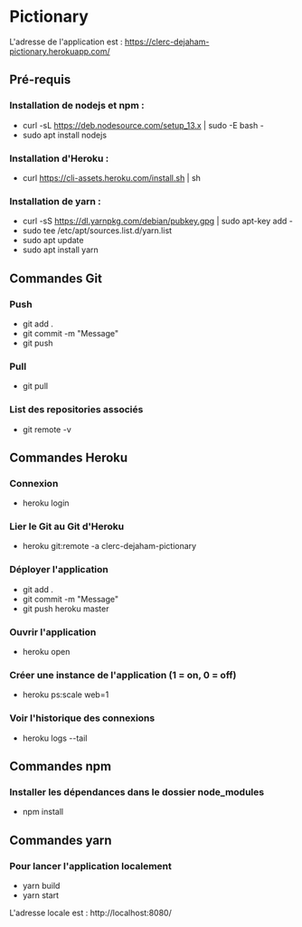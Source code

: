 # Pictionary

L'adresse de l'application est : https://clerc-dejaham-pictionary.herokuapp.com/

## Pré-requis

### Installation de nodejs et npm :
 - curl -sL https://deb.nodesource.com/setup_13.x | sudo -E bash -
 - sudo apt install nodejs
 
### Installation d'Heroku :
 - curl https://cli-assets.heroku.com/install.sh | sh
 
### Installation de yarn :
 - curl -sS https://dl.yarnpkg.com/debian/pubkey.gpg | sudo apt-key add -
 - sudo tee /etc/apt/sources.list.d/yarn.list
 - sudo apt update
 - sudo apt install yarn

## Commandes Git

### Push
 - git add .
 - git commit -m "Message"
 - git push
 
### Pull
 - git pull
 
### List des repositories associés
 - git remote -v

## Commandes Heroku

### Connexion
 - heroku login
 
### Lier le Git au Git d'Heroku
 - heroku git:remote -a clerc-dejaham-pictionary
 
### Déployer l'application
 - git add .
 - git commit -m "Message"
 - git push heroku master
 
### Ouvrir l'application
 - heroku open
 
### Créer une instance de l'application (1 = on, 0 = off)
 - heroku ps:scale web=1

### Voir l'historique des connexions
 - heroku logs --tail
 
## Commandes npm

### Installer les dépendances dans le dossier node_modules
 - npm install
 
## Commandes yarn
 
### Pour lancer l'application localement
 - yarn build
 - yarn start
 
 L'adresse locale est : http://localhost:8080/
